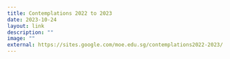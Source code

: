 ```yaml
---
title: Contemplations 2022 to 2023
date: 2023-10-24
layout: link
description: ""
image: ""
external: https://sites.google.com/moe.edu.sg/contemplations2022-2023/
---
```

